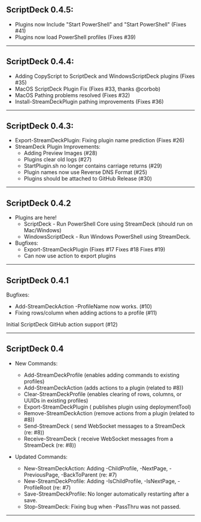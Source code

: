 ## ScriptDeck 0.4.5:

* Plugins now Include "Start PowerShell" and "Start PowerShell" (Fixes #41)
* Plugins now load PowerShell profiles (Fixes #39)

---

## ScriptDeck 0.4.4:
* Adding CopyScript to ScriptDeck and WindowsScriptDeck plugins (Fixes #35)
* MacOS ScriptDeck Plugin Fix (Fixes #33, thanks @corbob)
* MacOS Pathing problems resolved (Fixes #32)
* Install-StreamDeckPlugin pathing improvements (Fixes #36)

---


## ScriptDeck 0.4.3:
* Export-StreamDeckPlugin: Fixing plugin name prediction (Fixes #26)
* StreamDeck Plugin Improvements:
  * Adding Preview Images (#28)
  * Plugins clear old logs (#27)
  * StartPlugin.sh no longer contains carriage returns (#29)
  * Plugin names now use Reverse DNS Format (#25)
  * Plugins should be attached to GitHub Release (#30)

---

## ScriptDeck 0.4.2
* Plugins are here!
  * ScriptDeck - Run PowerShell Core using StreamDeck (should run on Mac/Windows)
  * WindowsScriptDeck - Run Windows PowerShell using StreamDeck.  
* Bugfixes:
  * Export-StreamDeckPlugin (Fixes #17 Fixes #18 Fixes #19)
  * Can now use action to export plugins

---

## ScriptDeck 0.4.1
Bugfixes:
* Add-StreamDeckAction -ProfileName now works. (#10)
* Fixing rows/column when adding actions to a profile (#11)

Initial ScriptDeck GitHub action support (#12)

---

## ScriptDeck 0.4
* New Commands:
  * Add-StreamDeckProfile (enables adding commands to existing profiles)
  * Add-StreamDeckAction (adds actions to a plugin (related to #8))
  * Clear-StreamDeckProfile (enables clearing of rows, columns, or UUIDs in existing profiles)
  * Export-StreamDeckPlugin ( publishes plugin using deploymentTool)
  * Remove-StreamDeckAction (remove actions from a plugin (related to #8))
  * Send-StreamDeck ( send WebSocket messages to a StreamDeck (re: #8))
  * Receive-StreamDeck ( receive WebSocket messages from a StreamDeck (re: #8))

* Updated Commands:
  * New-StreamDeckAction: Adding -ChildProfile, -NextPage, -PreviousPage, -BackToParent (re: #7)
  * New-StreamDeckProfile:  Adding -IsChildProfile, -IsNextPage, -ProfileRoot (re: #7)
  * Save-StreamDeckProfile: No longer automatically restarting after a save.
  * Stop-StreamDeck: Fixing bug when -PassThru was not passed.

---